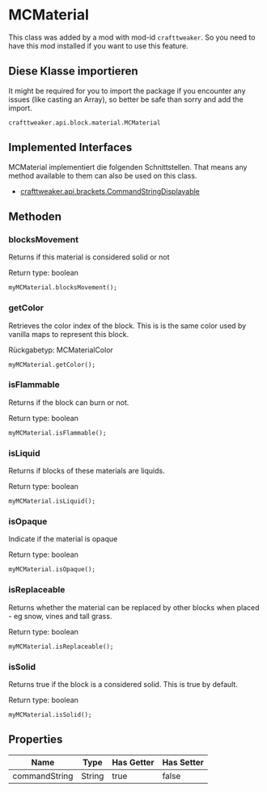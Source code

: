 # MCMaterial

This class was added by a mod with mod-id `crafttweaker`. So you need to have this mod installed if you want to use this feature.

## Diese Klasse importieren
It might be required for you to import the package if you encounter any issues (like casting an Array), so better be safe than sorry and add the import.
```zenscript
crafttweaker.api.block.material.MCMaterial
```

## Implemented Interfaces
MCMaterial implementiert die folgenden Schnittstellen. That means any method available to them can also be used on this class.
- [crafttweaker.api.brackets.CommandStringDisplayable](/vanilla/api/brackets/CommandStringDisplayable)

## Methoden
### blocksMovement

Returns if this material is considered solid or not

Return type: boolean

```zenscript
myMCMaterial.blocksMovement();
```

### getColor

Retrieves the color index of the block. This is is the same color used by vanilla maps to represent this block.

Rückgabetyp: MCMaterialColor

```zenscript
myMCMaterial.getColor();
```

### isFlammable

Returns if the block can burn or not.

Return type: boolean

```zenscript
myMCMaterial.isFlammable();
```

### isLiquid

Returns if blocks of these materials are liquids.

Return type: boolean

```zenscript
myMCMaterial.isLiquid();
```

### isOpaque

Indicate if the material is opaque

Return type: boolean

```zenscript
myMCMaterial.isOpaque();
```

### isReplaceable

Returns whether the material can be replaced by other blocks when placed - eg snow, vines and tall grass.

Return type: boolean

```zenscript
myMCMaterial.isReplaceable();
```

### isSolid

Returns true if the block is a considered solid. This is true by default.

Return type: boolean

```zenscript
myMCMaterial.isSolid();
```


## Properties

| Name          | Type   | Has Getter | Has Setter |
| ------------- | ------ | ---------- | ---------- |
| commandString | String | true       | false      |

